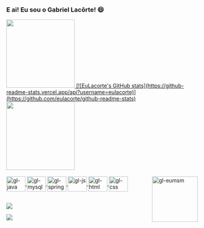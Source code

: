 ### E ai! Eu sou o Gabriel Lacôrte! 😄

<div>
    <a href="https://github.com/eulacorte">
    <img height="180em" src="https://github-readme-stats.vercel.app/api?username=eulacorte&show_icons=true&theme=dark&include_all_commits=true&count_private=true"/>
    [![EuLacorte's GitHub stats](https://github-readme-stats.vercel.app/api?username=eulacorte)](https://github.com/eulacorte/github-readme-stats)
    <img height="180em" src="https://github-readme-stats.vercel.app/api/top-langs/?username=eulacorte&layout=compact&langs_count=16&theme=dark"/>
</div>

<div style="display: inline_block"><br>
    <img align="center" alt="gl-java" height="40" width="50" src="https://cdn.jsdelivr.net/gh/devicons/devicon/icons/java/java-original-wordmark.svg">
    <img align="center" alt="gl-mysql" height="40" width="50" src="https://cdn.jsdelivr.net/gh/devicons/devicon/icons/mysql/mysql-original-wordmark.svg">
    <img align="center" alt="gl-spring" height="40" width="50" src="https://cdn.jsdelivr.net/gh/devicons/devicon/icons/spring/spring-original.svg">
    <img align="center" alt="gl-js" height="40" width="50" src="https://cdn.jsdelivr.net/gh/devicons/devicon/icons/javascript/javascript-original.svg">
    <img align="center" alt="gl-html" height="40" width="50" src="https://cdn.jsdelivr.net/gh/devicons/devicon/icons/html5/html5-original.svg">
    <img align="center" alt="gl-css" height="40" width="50" src="https://cdn.jsdelivr.net/gh/devicons/devicon/icons/css3/css3-original.svg">
    <img align="right" alt="gl-eumsm" height="120" width="120" src="https://media.discordapp.net/attachments/854514746127417375/1090378690753478747/ezgif.com-gif-maker.gif">
</div>

##

<div>
   <a href="mailto:eulacorteofficial@gmail.com" target="_blank"><img src="https://img.shields.io/badge/Gmail-D14836?style=for-the-badge&logo=gmail&logoColor=white" target="_blank"></a>
   
   <a href="https://www.linkedin.com/in/gabrielvlacorte/" target="_blank"><img src="https://img.shields.io/badge/-LinkedIn-%230077B5?style=for-the-badge&logo=linkedin&logoColor=white" target="_blank"></a>
</div>
